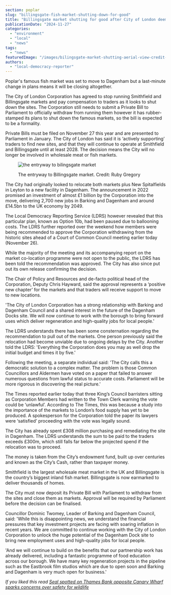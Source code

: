 ```yaml
---
section: poplar
slug: "billingsgate-fish-market-shutting-down-for-good"
title: "Billingsgate market shutting for good after City of London deems ballooning costs too high"
publicationDate: "2024-11-27"
categories: 
  - "environment"
  - "local"
  - "news"
tags: 
  - "news"
featuredImage: "/images/bilingsgate-market-shutting-aerial-view-credit-ruby-gregory-2024.jpg"
authors: 
  - "local-democracy-reporter"
---
```


Poplar's famous fish market was set to move to Dagenham but a last-minute change in plans means it will be closing altogether.

The City of London Corporation has agreed to stop running Smithfield and Billingsgate markets and pay compensation to traders as it looks to shut down the sites. The Corporation still needs to submit a Private Bill to Parliament to officially withdraw from running them however it has rubber-stamped its plans to shut down the famous markets, so the bill is expected to be a formality.

Private Bills must be filed on November 27 this year and are presented to Parliament in January. The City of London has said it is ‘actively supporting’ traders to find new sites, and that they will continue to operate at Smithfield and Billingsgate until at least 2028. The decision means the City will no longer be involved in wholesale meat or fish markets.

<figure>

![the entryway to bilingsgate market ](/images/bilingsgate-market-credit-ruby-gregory-2024.jpg)

<figcaption>

The entryway to Billingsgate market. Credit: Ruby Gregory

</figcaption>

</figure>

The City had originally looked to relocate both markets plus New Spitalfields in Leyton to a new facility in Dagenham. The announcement in 2022 promised an investment of almost £1 billion by the Corporation into the move, delivering 2,700 new jobs in Barking and Dagenham and around £14.5bn to the UK economy by 2049.

The Local Democracy Reporting Service (LDRS) however revealed that this particular plan, known as Option 10b, had been paused due to ballooning costs. The LDRS further reported over the weekend how members were being recommended to approve the Corporation withdrawing from the historic sites ahead of a Court of Common Council meeting earlier today (November 26).

While the majority of the meeting and its accompanying report on the market co-location programme were not open to the public, the LDRS has been told the recommendation was approved. The City has also since put out its own release confirming the decision.

The Chair of Policy and Resources and de-facto political head of the Corporation, Deputy Chris Hayward, said the approval represents a ‘positive new chapter’ for the markets and that traders will receive support to move to new locations.

'The City of London Corporation has a strong relationship with Barking and Dagenham Council and a shared interest in the future of the Dagenham Docks site. We will now continue to work with the borough to bring forward uses which deliver regeneration and high-quality jobs for local people.'

The LDRS understands there has been some consternation regarding the recommendation to pull out of the markets. One person previously said the relocation had become unviable due to ongoing delays by the City. Another told the LDRS: 'Everything the Corporation does you may as well drop the initial budget and times it by five.'

Following the meeting, a separate individual said: 'The City calls this a democratic solution to a complex matter. The problem is those Common Councillors and Aldermen have voted on a paper that failed to answer numerous questions from lawful status to accurate costs. Parliament will be more rigorous in discovering the real picture.'

The Times reported earlier today that three King’s Council barristers sitting as Corporation Members had written to the Town Clerk warning the vote could be ‘unlawful’. According to The Times, this was because a study into the importance of the markets to London’s food supply has yet to be produced. A spokesperson for the Corporation told the paper its lawyers were ‘satisfied’ proceeding with the vote was legally sound.

The City has already spent £308 million purchasing and remediating the site in Dagenham. The LDRS understands the sum to be paid to the traders exceeds £300m, which still falls far below the projected spend if the relocation was to proceed.

The money is taken from the City’s endowment fund, built up over centuries and known as the City’s Cash, rather than taxpayer money.

Smithfield is the largest wholesale meat market in the UK and Billingsgate is the country’s biggest inland fish market. Billingsgate is now earmarked to deliver thousands of homes.

The City must now deposit its Private Bill with Parliament to withdraw from the sites and close them as markets. Approval will be required by Parliament before the decision can be finalised.

Councillor Dominic Twomey, Leader of Barking and Dagenham Council, said: 'While this is disappointing news, we understand the financial pressures that key investment projects are facing with soaring inflation in recent years. We are committed to continue working with the City of London Corporation to unlock the huge potential of the Dagenham Dock site to bring new employment uses and high-quality jobs for local people.

'And we will continue to build on the benefits that our partnership work has already delivered, including a fantastic programme of food education across our borough. We have many key regeneration projects in the pipeline such as the Eastbrook film studios which are due to open soon and Barking and Dagenham is very much open for business.'

_If you liked this read [Seal spotted on Thames Bank opposite Canary Wharf sparks concerns over safety for wildlife](https://poplarlondon.co.uk/seal-spotted-thames-canary-wharf-sandbank-safety-concerns/)_
